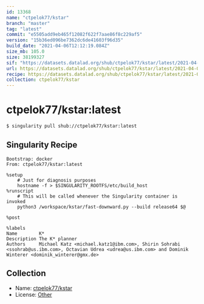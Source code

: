 ```yaml
---
id: 13368
name: "ctpelok77/kstar"
branch: "master"
tag: "latest"
commit: "e5505add9eb465f12082f622f7aae86f8c229af5"
version: "15b36ed096be7362dc6de41603f96d35"
build_date: "2021-04-06T12:12:19.084Z"
size_mb: 105.0
size: 38199327
sif: "https://datasets.datalad.org/shub/ctpelok77/kstar/latest/2021-04-06-e5505add-15b36ed0/15b36ed096be7362dc6de41603f96d35.sif"
url: https://datasets.datalad.org/shub/ctpelok77/kstar/latest/2021-04-06-e5505add-15b36ed0/
recipe: https://datasets.datalad.org/shub/ctpelok77/kstar/latest/2021-04-06-e5505add-15b36ed0/Singularity
collection: ctpelok77/kstar
---
```


# ctpelok77/kstar:latest

```bash
$ singularity pull shub://ctpelok77/kstar:latest
```

## Singularity Recipe

```singularity
Bootstrap: docker
From: ctpelok77/kstar:latest

%setup
    # Just for diagnosis purposes
    hostname -f > $SINGULARITY_ROOTFS/etc/build_host
%runscript
    # This will be called whenever the Singularity container is invoked
    python3 /workspace/kstar/fast-downward.py --build release64 $@

%post

%labels
Name        K*
Description The K* planner
Authors     Michael Katz <michael.katz1@ibm.com>, Shirin Sohrabi <ssohrab@us.ibm.com>, Octavian Udrea <udrea@us.ibm.com> and Dominik Winterer <dominik_winterer@gmx.de>
```

## Collection

 - Name: [ctpelok77/kstar](https://github.com/ctpelok77/kstar)
 - License: [Other](None)


